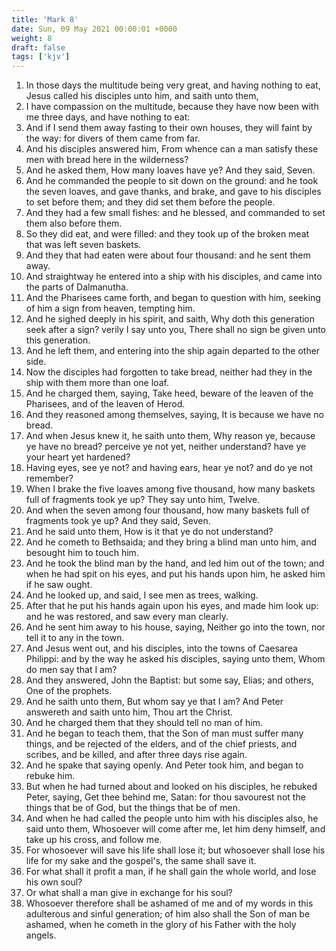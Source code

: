 ```yaml
---
title: 'Mark 8'
date: Sun, 09 May 2021 00:00:01 +0000
weight: 8
draft: false
tags: ['kjv'] 
---
```


1. In those days the multitude being very great, and having nothing to eat, Jesus called his disciples unto him, and saith unto them,
2. I have compassion on the multitude, because they have now been with me three days, and have nothing to eat:
3. And if I send them away fasting to their own houses, they will faint by the way: for divers of them came from far.
4. And his disciples answered him, From whence can a man satisfy these men with bread here in the wilderness?
5. And he asked them, How many loaves have ye? And they said, Seven.
6. And he commanded the people to sit down on the ground: and he took the seven loaves, and gave thanks, and brake, and gave to his disciples to set before them; and they did set them before the people.
7. And they had a few small fishes: and he blessed, and commanded to set them also before them.
8. So they did eat, and were filled: and they took up of the broken meat that was left seven baskets.
9. And they that had eaten were about four thousand: and he sent them away.
10. And straightway he entered into a ship with his disciples, and came into the parts of Dalmanutha.
11. And the Pharisees came forth, and began to question with him, seeking of him a sign from heaven, tempting him.
12. And he sighed deeply in his spirit, and saith, Why doth this generation seek after a sign? verily I say unto you, There shall no sign be given unto this generation.
13. And he left them, and entering into the ship again departed to the other side.
14. Now the disciples had forgotten to take bread, neither had they in the ship with them more than one loaf.
15. And he charged them, saying, Take heed, beware of the leaven of the Pharisees, and of the leaven of Herod.
16. And they reasoned among themselves, saying, It is because we have no bread.
17. And when Jesus knew it, he saith unto them, Why reason ye, because ye have no bread? perceive ye not yet, neither understand? have ye your heart yet hardened?
18. Having eyes, see ye not? and having ears, hear ye not? and do ye not remember?
19. When I brake the five loaves among five thousand, how many baskets full of fragments took ye up? They say unto him, Twelve.
20. And when the seven among four thousand, how many baskets full of fragments took ye up? And they said, Seven.
21. And he said unto them, How is it that ye do not understand?
22. And he cometh to Bethsaida; and they bring a blind man unto him, and besought him to touch him.
23. And he took the blind man by the hand, and led him out of the town; and when he had spit on his eyes, and put his hands upon him, he asked him if he saw ought.
24. And he looked up, and said, I see men as trees, walking.
25. After that he put his hands again upon his eyes, and made him look up: and he was restored, and saw every man clearly.
26. And he sent him away to his house, saying, Neither go into the town, nor tell it to any in the town.
27. And Jesus went out, and his disciples, into the towns of Caesarea Philippi: and by the way he asked his disciples, saying unto them, Whom do men say that I am?
28. And they answered, John the Baptist: but some say, Elias; and others, One of the prophets.
29. And he saith unto them, But whom say ye that I am? And Peter answereth and saith unto him, Thou art the Christ.
30. And he charged them that they should tell no man of him.
31. And he began to teach them, that the Son of man must suffer many things, and be rejected of the elders, and of the chief priests, and scribes, and be killed, and after three days rise again.
32. And he spake that saying openly. And Peter took him, and began to rebuke him.
33. But when he had turned about and looked on his disciples, he rebuked Peter, saying, Get thee behind me, Satan: for thou savourest not the things that be of God, but the things that be of men.
34. And when he had called the people unto him with his disciples also, he said unto them, Whosoever will come after me, let him deny himself, and take up his cross, and follow me.
35. For whosoever will save his life shall lose it; but whosoever shall lose his life for my sake and the gospel's, the same shall save it.
36. For what shall it profit a man, if he shall gain the whole world, and lose his own soul?
37. Or what shall a man give in exchange for his soul?
38. Whosoever therefore shall be ashamed of me and of my words in this adulterous and sinful generation; of him also shall the Son of man be ashamed, when he cometh in the glory of his Father with the holy angels.
